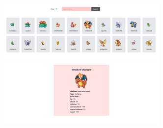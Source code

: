 ![](https://github.com/assadujjaman112/pokemon-api/blob/main/src/assets/Screenshot%202024-03-17%20220111.png)
![](https://github.com/assadujjaman112/pokemon-api/blob/main/src/assets/Screenshot%202024-03-17%20220139.png)